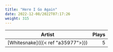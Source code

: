 ```yaml
---
title: "Here I Go Again"
date: 2022-12-08/2022T07:17:26
weight: 315
---
```




 Artist | Plays 
----- | -----:
[Whitesnake]({{< ref "a35977">}}) | 5
